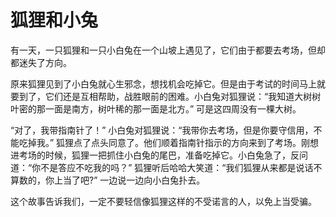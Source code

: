 # 狐狸和小兔

有一天，一只狐狸和一只小白兔在一个山坡上遇见了，它们由于都要去考场，但却都迷失了方向。

原来狐狸见到了小白兔就心生邪念，想找机会吃掉它。但是由于考试的时间马上就要到了，它们还是互相帮助，战胜眼前的困难。小白兔对狐狸说：“我知道大树树叶密的那一面是南方，树叶稀的那一面是北方。” 可是这四周没有一棵大树。

“对了，我带指南针了！” 小白兔对狐狸说：“我带你去考场，但是你要守信用，不能吃掉我。” 狐狸点了点头同意了。他们顺着指南针指示的方向来到了考场。刚想进考场的时候，狐狸一把抓住小白兔的尾巴，准备吃掉它。小白兔急了，反问道：“你不是答应不吃我的吗？” 狐狸听后哈哈大笑道：“我们狐狸从来都是说话不算数的，你上当了吧?” 一边说一边向小白兔扑去。

这个故事告诉我们，一定不要轻信像狐狸这样的不受诺言的人，以免上当受骗。